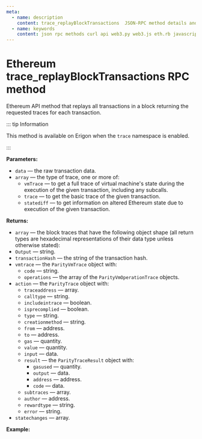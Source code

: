 ```yaml
---
meta:
  - name: description
    content: trace_replayBlockTransactions  JSON-RPC method details and code examples.
  - name: keywords
    content: json rpc methods curl api web3.py web3.js eth.rb javascript python ruby ethereum debug trace
---
```


# Ethereum trace_replayBlockTransactions RPC method

Ethereum API method that replays all transactions in a block returning the requested traces for each transaction.

::: tip Information

This method is available on Erigon when the `trace` namespace is enabled.

:::

**Parameters:**

* `data` — the raw transaction data.
* `array` — the type of trace, one or more of:
  * `vmTrace` — to get a full trace of virtual machine's state during the execution of the given transaction, including any subcalls.
  * `trace` — to get the basic trace of the given transaction.
  * `statediff` — to get information on altered Ethereum state due to execution of the given transaction.

**Returns:**

* `array` — the block traces that have the following object shape (all return types are hexadecimal representations of their data type unless otherwise stated):
* `Output` — string.
* `transactionHash` — the string of the transaction hash.
* `vmtrace` — the `ParityVmTrace` object with:
  * `code` — string.
  * `operations` — the array of the `ParityVmOperationTrace` objects.
* `action` — the `ParityTrace` object with:
  * `traceaddress` — array.
  * `calltype` — string.
  * `includeintrace` — boolean.
  * `isprecomplied` — boolean.
  * `type` — string.
  * `creationmethod` — string.
  * `from` — address.
  * `to` — address.
  * `gas` — quantity.
  * `value` — quantity.
  * `input` — data.
  * `result` — the `ParityTraceResult` object with:
    * `gasused` — quantity.
    * `output` — data.
    * `address` — address.
    * `code` — data.
  * `subtraces` — array.
  * `author` — address.
  * `rewardtype` — string.
  * `error` — string.
* `statechanges` — array.

**Example:**

<CodeSwitcher :languages="{py:'web3.py', cr:'cURL'}">

<template v-slot:py>

``` py
from web3 import Web3
node_url = "CHAINSTACK_NODE_URL"
web3 = Web3.HTTPProvider(node_url)

result = web3.make_request('trace_replayBlockTransactions', ['0xF42043',['trace']])
print(result)
```

</template>
<template v-slot:cr>

``` sh
curl -X POST "CHAINSTACK_NODE_URL" \
  -H 'Content-Type: application/json' \
  --data '{"method":"trace_replayBlockTransactions","params":["0xF42043",["trace"]],"id":1,"jsonrpc":"2.0"}'
```

</template>
</CodeSwitcher>

